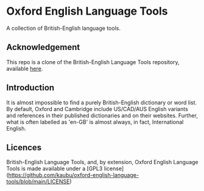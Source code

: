
# Oxford English Language Tools
A collection of British-English language tools.

## Acknowledgement
This repo is a clone of the British-English Language Tools repository,
available [here](https://github.com/cybrkyd/british-english-language-tools).

## Introduction
It is almost impossible to find a purely British-English dictionary or word 
list. By default, Oxford and Cambridge include US/CAD/AUS English variants and 
references in their published dictionaries and on their websites. Further, what 
is often labelled as 'en-GB' is almost always, in fact, International English.

## Licences
British-English Language Tools, and, by extension, Oxford English Language
Tools is made available under a [GPL3 license]
(https://github.com/kaubu/oxford-english-language-tools/blob/main/LICENSE)

